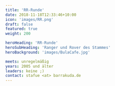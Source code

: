 ```yaml
---
title: 'RR-Runde'
date: 2018-11-18T12:33:46+10:00
icon: 'images/RR.png'
draft: false
featured: true
weight: 200

heroHeading: 'RR-Runde'
heroSubHeading: 'Ranger und Rover des Stammes'
heroBackground: 'images/BulaCafe.jpg'

meets: unregelmäßig
years: 2005 und älter
leaders: keine ;)
contact: stafue <at> barrakuda.de
---
```


